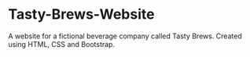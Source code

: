 # Tasty-Brews-Website
A website for a fictional beverage company called Tasty Brews. Created using HTML, CSS and Bootstrap.

